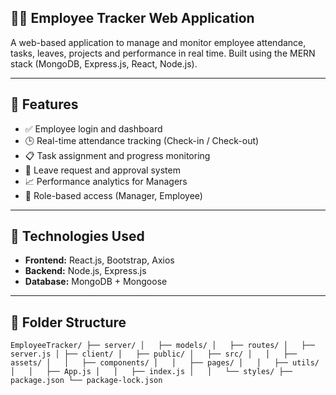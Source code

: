 ## 🧑‍💼 Employee Tracker  Web Application

A web-based application to manage and monitor employee attendance, tasks, leaves, projects and performance in real time. Built using the MERN stack (MongoDB, Express.js, React, Node.js).

---

## 📌 Features

- ✅ Employee login and dashboard
- 🕒 Real-time attendance tracking (Check-in / Check-out)
- 📋 Task assignment and progress monitoring
- 📝 Leave request and approval system
- 📈 Performance analytics for Managers
- 🔐 Role-based access (Manager, Employee)

---

## 🚀 Technologies Used

- **Frontend:** React.js, Bootstrap, Axios
- **Backend:** Node.js, Express.js
- **Database:** MongoDB + Mongoose

---

## 📂 Folder Structure
`
EmployeeTracker/
├── server/
│   ├── models/
│   ├── routes/
│   ├── server.js
│
├── client/
│   ├── public/
│   ├── src/
│   │   ├── assets/
│   │   ├── components/
│   │   ├── pages/
│   │   ├── utils/
│   │   ├── App.js
│   │   ├── index.js
│   │   └── styles/
├── package.json
└── package-lock.json
`
